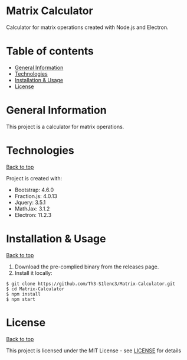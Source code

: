 # Matrix Calculator

Calculator for matrix operations created with Node.js and Electron.

# Table of contents

- [General Information](#generalinformation)
- [Technologies](#technologies)
- [Installation & Usage](#installation&usage)
- [License](#license)

# General Information

This project is a calculator for matrix operations.

# Technologies
[Back to top](#table-of-contents)

Project is created with:

- Bootstrap: 4.6.0
- Fraction.js: 4.0.13
- Jquery: 3.5.1
- MathJax: 3.1.2
- Electron: 11.2.3

# Installation & Usage
[Back to top](#table-of-contents)

1. Download the pre-complied binary from the releases page.
2. Install it locally:
```
$ git clone https://github.com/Th3-S1lenc3/Matrix-Calculator.git
$ cd Matrix-Calculator
$ npm install
$ npm start
```

# License
[Back to top](#table-of-contents)

This project is licensed under the MIT License - see [LICENSE](LICENSE) for details
